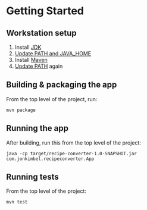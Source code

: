 # Getting Started

## Workstation setup

1.  Install [JDK](https://www.oracle.com/technetwork/java/javase/downloads/index.html)
1.  [Update PATH and JAVA_HOME](https://docs.oracle.com/cd/E19182-01/821-0917/inst_jdk_javahome_t/index.html)
1.  Install [Maven](https://maven.apache.org/download.cgi)
1.  [Update PATH](https://maven.apache.org/install.html) again

## Building & packaging the app

From the top level of the project, run:

```
mvn package
```

## Running the app

After building, run this from the top level of the project:

```
java -cp target/recipe-converter-1.0-SNAPSHOT.jar com.jonkimbel.recipeconverter.App
```

## Running tests

From the top level of the project:

```
mvn test
```
